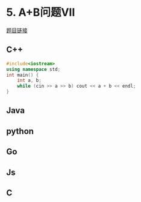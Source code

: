 
# 5. A+B问题VII 

[题目链接](https://kamacoder.com/problem.php?id=1004) 

## C++

```CPP
#include<iostream>
using namespace std;
int main() {
    int a, b;
    while (cin >> a >> b) cout << a + b << endl;
}
```
## Java 

## python 

## Go 

## Js 

## C 


